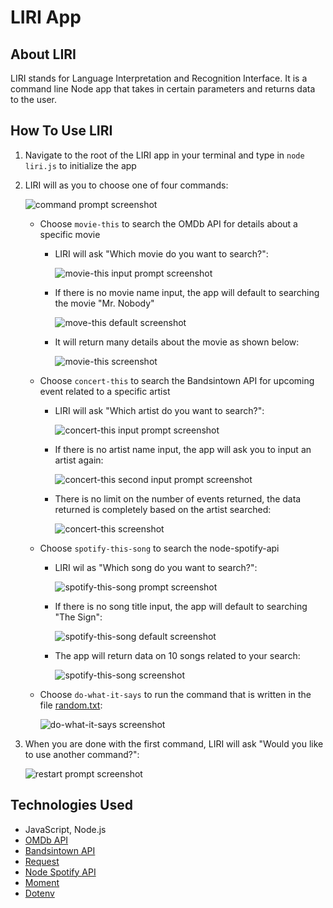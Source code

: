 # LIRI App

## About LIRI
LIRI stands for Language Interpretation and Recognition Interface. It is a command line Node app that takes in certain parameters and returns data to the user.

## How To Use LIRI
1. Navigate to the root of the LIRI app in your terminal and type in `node liri.js` to initialize the app
1. LIRI will as you to choose one of four commands: 

    ![command prompt screenshot](../master/images/command-prompt.png)
    
    * Choose `movie-this` to search the OMDb API for details about a specific movie
        * LIRI will ask "Which movie do you want to search?":
    
            ![movie-this input prompt screenshot](../master/images/movie-this-input-prompt.png)
 
        * If there is no movie name input, the app will default to searching the movie "Mr. Nobody"

            ![move-this default screenshot](../master/images/movie-this-default.png)

        * It will return many details about the movie as shown below: 
        
            ![movie-this screenshot](../master/images/movie-this.png)

    * Choose `concert-this` to search the Bandsintown API for upcoming event related to a specific artist
        * LIRI will ask "Which artist do you want to search?":

            ![concert-this input prompt screenshot](../master/images/concert-this-input-prompt.png)

        * If there is no artist name input, the app will ask you to input an artist again:

            ![concert-this second input prompt screenshot](../master/images/concert-this-input-again.png)
        
        * There is no limit on the number of events returned, the data returned is completely based on the artist searched:

            ![concert-this screenshot](../master/images/concert-this.png)

    * Choose `spotify-this-song` to search the node-spotify-api 
        * LIRI wil as "Which song do you want to search?":

            ![spotify-this-song prompt screenshot](../master/images/spotify-this-input-prompt.png)

        * If there is no song title input, the app will default to searching "The Sign":

            ![spotify-this-song default screenshot](../master/images/spotify-this-default.png)

        * The app will return data on 10 songs related to your search:

            ![spotify-this-song screenshot](../master/images/spotify-this-song.png)

    * Choose `do-what-it-says` to run the command that is written in the file [random.txt](../master/random.txt):

        ![do-what-it-says screenshot](../master/images/do-what-it-says.png)

1. When you are done with the first command, LIRI will ask "Would you like to use another command?":

    ![restart prompt screenshot](../master/images/restart-prompt.png)
    
## Technologies Used
* JavaScript, Node.js
* [OMDb API](http://www.omdbapi.com/)
* [Bandsintown API](http://www.artists.bandsintown.com/bandsintown-api)
* [Request](https://www.npmjs.com/package/request)
* [Node Spotify API](https://www.npmjs.com/package/node-spotify-api)
* [Moment](https://www.npmjs.com/package/moment)
* [Dotenv](https://www.npmjs.com/package/dotenv)
